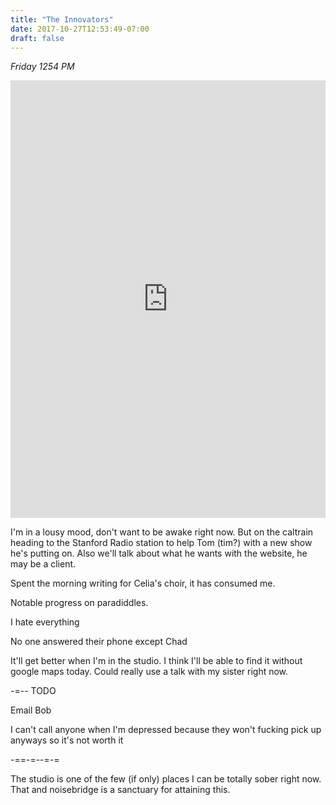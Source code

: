 ```yaml
---
title: "The Innovators"
date: 2017-10-27T12:53:49-07:00
draft: false
---
```


*Friday 1254 PM*

<iframe width="100%" height="700" scrolling="no" frameborder="no" src="https://w.soundcloud.com/player/?url=https%3A//api.soundcloud.com/tracks/349281943%3Fsecret_token%3Ds-anj0Q&amp;color=%23ff5500&amp;auto_play=false&amp;hide_related=false&amp;show_comments=true&amp;show_user=true&amp;show_reposts=false&amp;show_teaser=true&amp;visual=true"></iframe>

I'm in a lousy mood, don't want to be awake right now. But on the caltrain heading to the Stanford Radio station to help Tom (tim?) with a new show he's putting on. Also we'll talk about what he wants with the website, he may be a client.

Spent the morning writing for Celia's choir, it has consumed me.

Notable progress on paradiddles.

I hate everything

No one answered their phone except Chad

It'll get better when I'm in the studio. I think I'll be able to find it without google maps today. Could really use a talk with my sister right now.


-=--
TODO

Email Bob



I can't call anyone when I'm depressed because they won't fucking pick up anyways so it's not worth it

-==-=--=-=

The studio is one of the few (if only) places I can be totally sober right now. That and noisebridge is a sanctuary for attaining this.
